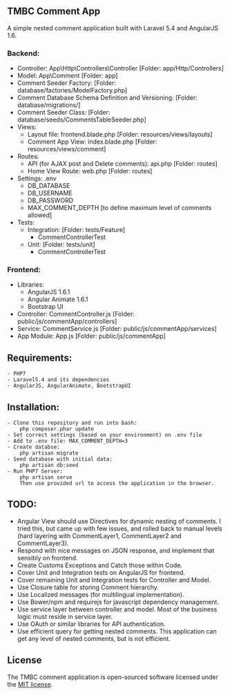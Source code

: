 ## TMBC Comment App

A simple nested comment application built with Laravel 5.4 and AngularJS 1.6.

### Backend:
- Controller: App\Http\Controllers\Controller [Folder: app/Http/Controllers]
- Model: App\Comment [Folder: app]
- Comment Seeder Factory: [Folder: database/factories/ModelFactory.php]
- Comment Database Schema Definition and Versioning: [Folder: database/migrations/]
- Comment Seeder Class: [Folder: database/seeds/CommentsTableSeeder.php]
- Views:
    - Layout file: frontend.blade.php [Folder: resources/views/layouts]
    - Comment App View: index.blade.php [Folder: resources/views/comment]
- Routes:
    - API (for AJAX post and Delete comments): api.php [Folder: routes]
    - Home View Route: web.php [Folder: routes] 
- Settings: .env
    - DB_DATABASE
    - DB_USERNAME
    - DB_PASSWORD
    - MAX_COMMENT_DEPTH [to define maximum level of comments allowed]
- Tests:
    - Integration: [Folder: tests/Feature]
        - CommentControllerTest
    - Unit: [Folder: tests/unit]
        - CommentControllerTest

### Frontend:
- Libraries: 
    - AngularJS 1.6.1
    - Angular Animate 1.6.1
    - Bootstrap UI
- Controller: CommentController.js [Folder: public/js/commentApp/controllers]
- Service: CommentService.js [Folder: public/js/commentApp/services]
- App Module: App.js [Folder: public/js/commentApp]

## Requirements:
    - PHP7
    - Laravel5.4 and its dependencies
    - AngularJS, AngularAnimate, BootstrapUI

## Installation:
    - Clone this repository and run into bash: 
        php composer.phar update
    - Set correct settings (based on your environment) on .env file
    - Add to .env file: MAX_COMMENT_DEPTH=3
    - Create databse: 
        php artisan migrate
    - Seed database with initial data:
        php artisan db:seed
    - Run PHP7 Server:
        php artisan serve
        Then use provided url to access the application in the browser.

## TODO:
- Angular View should use Directives for dynamic nesting of comments. I tried this, but came up with few issues, and rolled back to manual levels (hard layering with CommentLayer1, CommentLayer2 and CommentLayer3).
- Respond with nice messages on JSON response, and implement that sensibly on frontend.
- Create Customs Exceptions and Catch those within Code.
- Cover Unit and Integration tests on AngularJS for frontend.
- Cover remaining Unit and Integration tests for Controller and Model.
- Use Closure table for storing Comment hierarchy.
- Use Localized messages (for multilingual implementation).
- Use Bower/npm and requirejs for javascript dependency management.
- Use service layer between controller and model. Most of the business logic must reside in service layer.
- Use OAuth or similar libraries for API authentication.
- Use efficient query for getting nested comments. This application can get any level of nested comments, but is not efficient.

## License

The TMBC comment application is open-sourced software licensed under the [MIT license](http://opensource.org/licenses/MIT).
